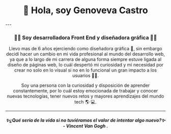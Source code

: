 
<div id=header align="center">
<h1>👋 Hola, soy Genoveva Castro</h1> 
</div>
---
<div id=header align="center">
<h3>👩‍💻 Soy desarrolladora Front End y diseñadora gráfica 👩‍🎨</h3>
</div>

<div id=header align="center">
<p>Llevo mas de 6 años ejerciendo como diseñadora gráfica 🎨, sin embargo decidí hacer un cambio en mi vida profesional al mundo del desarrollo web, ya que a lo largo de mi carrera de alguna forma siempre estuve ligada al diseño de páginas web, lo cuál despertó mi curiosidad y mi necesidad por crear no solo en lo visual si no en lo funcional un gran impacto a los usuarios 👩‍💻. 

Soy una persona con la curiosidad y disposición de aprender constantemente, por lo cuál estoy emocionada de trabajar y conocer nuevas tecnologías, tener nuevos retos y mayores aprendizajes del mundo tech 🌎 💻.</p>
</div>

---
<div id=header align="center">
<h5>✨¿Qué sería de la vida si no tuviéramos el valor de intentar algo nuevo?✨  -  Vincent Van Gogh .</h5>
</div>


